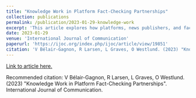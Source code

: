 ```yaml
---
title: "Knowledge Work in Platform Fact-Checking Partnerships"
collection: publications
permalink: /publication/2023-01-29-knowledge-work
excerpt: 'This article explores how platforms, news publishers, and fact-checkers describe the trade-offs they make in partnerships to counter misinformation. Using 54 interviews with these actors active in the global fact-checking field, it shows that resources and news values constitute key aspects of these partnerships. They contribute to knowledge shaping of what it means to fight misinformation (e.g., focusing on debunking, resource-allocation inequalities), and what types of misinformation matter for the public. This study highlights two kinds of problems in the growing anti-misinformation field, namely, coordination (technical, as to how to integrate different efforts by multiple actors) and cooperation (different organizations have different goals).'
date: 2023-01-29
venue: 'International Journal of Communication'
paperurl: 'https://ijoc.org/index.php/ijoc/article/view/19851'
citation: 'V Bélair-Gagnon, R Larsen, L Graves, O Westlund. (2023) "Knowledge Work in Platform Fact-Checking Partnerships". International Journal of Communication.'
---
```



[Link to article here.](https://ijoc.org/index.php/ijoc/article/view/19851)




<INSERT A PHOTO FROM RESEARCH/>


Recommended citation: V Bélair-Gagnon, R Larsen, L Graves, O Westlund. (2023) "Knowledge Work in Platform Fact-Checking Partnerships". International Journal of Communication.